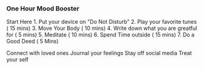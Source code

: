 
### One Hour Mood Booster

Start Here 
    1. Put your device on "Do Not Disturb"
    2. Play your favorite tunes ( 15 mins)
    3. Move Your Body ( 10 mins)
    4. Write down what you are greatful for ( 5 mins)
    5. Meditate ( 10 mins)
    6. Spend Time outside ( 15 mins)
    7. Do a Good Deed ( 5 Mins)
    

Connect with loved ones 
Journal your feelings 
Stay off social media
Treat your self

